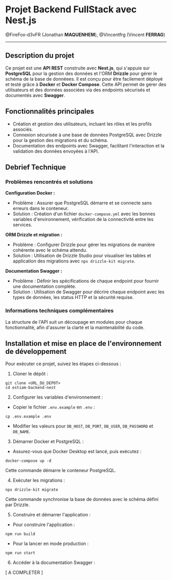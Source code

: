 # Projet Backend FullStack avec Nest.js

@FireFox-d3vFR (Jonathan <b>MAQUENHEM</b>), @Vincentfrg (Vincent <b>FERRAG</b>)

---

## Description du projet

Ce projet est une <b>API REST</b> construite avec <b>Nest.js</b>, qui s'appuie sur <b>PostgreSQL</b> pour la gestion des données et l'ORM <b>Drizzle</b> pour gérer le schéma de la base de donnéees. Il est conçu pour être facilement déployé et testé grâce à <b>Docker</b> et <b>Docker Compose</b>. Cette API permet de gérer des utilisateurs et des données associées via des endpoints sécurisés et documentés avec <b>Swagger</b>.

## Fonctionnalités principales

- Création et gestion des utilisateurs, incluant les rôles et les profils associés.
- Connexion sécurisée à une base de données PostgreSQL avec Drizzle pour la gestion des migrations et du schéma.
- Documentation des endpoints avec Swagger, facilitant l'interaction et la validation des données envoyées à l'API.

## Debrief Technique
### Problèmes rencontrés et solutions

<b>Configuration Docker :</b>

- Problème : Assurer que PostgreSQL démarre et se connecte sans erreurs dans le conteneur.
- Solution : Création d'un fichier `docker-compose.yml` avec les bonnes variables d'environnement, vérification de la connectivité entre les services.

<b>ORM Drizzle et migration :</b>

- Problème : Configurer Drizzle pour gérer les migrations de manière cohérente avec le schéma attendu.
- Solution : Utilisation de Drizzle Studio pour visualiser les tables et application des migrations avec `npx drizzle-kit migrate`.

<b>Documentation Swagger :</b>

- Problème : Définir les spécifications de chaque endpoint pour fournir une documentation complète.
- Solution : Utilisation de Swagger pour décrire chaque endpoint avec les types de données, les status HTTP et la sécurité requise.

### Informations techniques complémentaires

La structure de l'API suit un découpage en modules pour chaque fonctionnalité, afin d'assurer la clarté et la maintenabilité du code.

## Installation et mise en place de l'environnement de développement

Pour exécuter ce projet, suivez les étapes ci-dessous :

1. Cloner le dépôt :

```
git clone <URL_DU_DEPOT>
cd estiam-backend-nest
```

2. Configurer les variables d'environnement :
- Copier le fichier `.env.example` en `.env` :

```
cp .env.example .env
```
- Modifier les valeurs pour `DB_HOST`, `DB_PORT`, `DB_USER`, `DB_PASSWORD` et `DB_NAME`.

3. Démarrer Docker et PostgreSQL :
- Assurez-vous que Docker Desktop est lancé, puis exécutez :

```
docker-compose up -d
```

Cette commande démarre le conteneur PostgreSQL.

4. Exécuter les migrations :

```
npx drizzle-kit migrate
```

Cette commande synchronise la base de données avec le schéma défini par Drizzle.

5. Construire et démarrer l'application :
- Pour construire l'application :

```
npm run build
```

- Pour la lancer en mode production :
```
npm run start
```

6. Accéder à la documentation Swagger :

[ A COMPLETER ]

